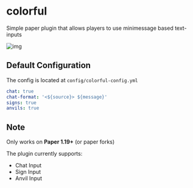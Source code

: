 # colorful

Simple paper plugin that allows players to use minimessage based text-inputs

![img](https://i.imgur.com/ALc28mg.png)

## Default Configuration

The config is located at `config/colorful-config.yml`

```yaml
chat: true
chat-format: '<${source}> ${message}'
signs: true
anvils: true
```

## Note

Only works on **Paper 1.19+** (or paper forks)

The plugin currently supports:

- Chat Input
- Sign Input
- Anvil Input